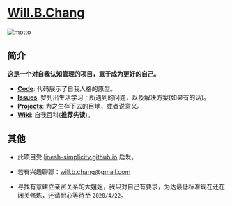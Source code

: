 # [Will.B.Chang](https://will-b-chang.github.io/Will.B.Chang)

![motto](https://user-images.githubusercontent.com/14329786/44493435-874dd700-a69a-11e8-9a7c-66ba3693071d.png)

## 简介

**这是一个对自我认知管理的项目，意于成为更好的自己。**

- [**Code**](https://github.com/will-b-chang/will-b-chang.github.io/find/master): 代码展示了自我人格的原型。
- [**Issues**](https://github.com/will-b-chang/will-b-chang.github.io/issues): 罗列出生活学习上所遇到的问题，以及解决方案(如果有的话)。
- [**Projects**](https://github.com/will-b-chang/will-b-chang.github.io/projects): 为之生存下去的目地，或者说意义。
- [**Wiki**](https://github.com/will-b-chang/will-b-chang.github.io/wiki): 自我百科(**推荐先读**)。

## 其他

- 此项目受 [linesh-simplicity.github.io](https://github.com/linesh-simplicity/linesh-simplicity.github.io) 启发。

- 若有兴趣聊聊：[will.b.chang@gmail.com](mailto:will.b.chang@gmail.com)
- 寻找有意建立亲密关系的大姐姐，我只对自己有要求，为达最低标准现在还在闭关修炼，还请耐心等待至 `2020/4/22`。
